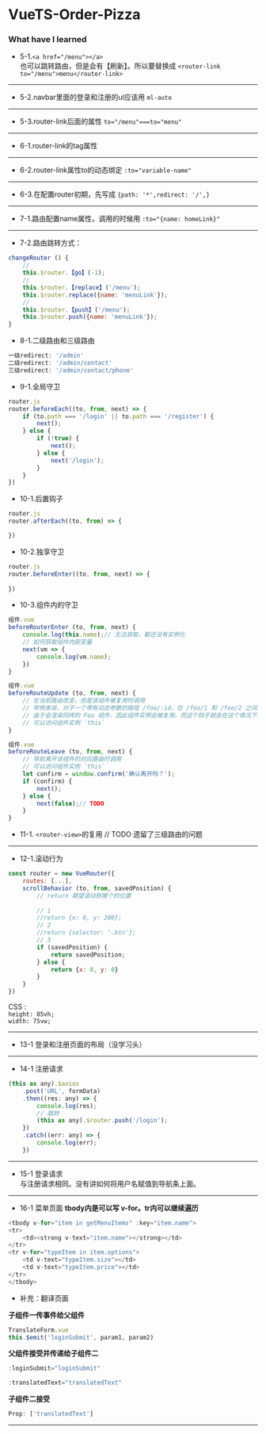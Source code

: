 ﻿# VueTS-Order-Pizza

### What have I learned

* 5-1.`<a href="/menu"></a>`  
也可以跳转路由，但是会有【刷新】。所以要替换成
`<router-link to="/menu">menu</router-link>`
------------

* 5-2.navbar里面的登录和注册的ul应该用
`ml-auto`
------------

* 5-3.router-link后面的属性
`to="/menu"===to="menu"`
------------

* 6-1.router-link的tag属性
------------

* 6-2.router-link属性to的动态绑定
`:to="variable-name"`
------------

* 6-3.在配置router初期，先写成
`{path: '*',redirect: '/',}`
------------

* 7-1.路由配置name属性，调用的时候用
`:to="{name: homeLink}"`
------------

* 7-2.路由跳转方式：
```javascript
changeRouter () {
    //
    this.$router.【go】(-1);
    //
    this.$router.【replace】('/menu');
    this.$router.replace({name: 'menuLink'});
    //
    this.$router.【push】('/menu');
    this.$router.push({name: 'menuLink'});
}
```


* 8-1.二级路由和三级路由

```javascript
一级redirect: '/admin'
二级redirect: '/admin/contact'
三级redirect: '/admin/contact/phone'
```

* 9-1.全局守卫

```javascript
router.js
router.beforeEach((to, from, next) => {
	if (to.path === '/login' || to.path === '/register') {
        next();
    } else {
        if (!true) {
            next();
        } else {
            next('/login');
        }
    }
})
```

* 10-1.后置钩子

```javascript
router.js
router.afterEach((to, from) => {

})
```

* 10-2.独享守卫

```javascript
router.js
router.beforeEnter((to, from, next) => {
    
})
```

* 10-3.组件内的守卫

```javascript
组件.vue
beforeRouterEnter (to, from, next) {
    console.log(this.name);// 无法获取，都还没有实例化
    // 如何获取组件内部变量
    next(vm => {
        console.log(vm.name);
    })
}
```

```javascript
组件.vue
beforeRouteUpdate (to, from, next) {
    // 在当前路由改变，但是该组件被复用时调用
    // 举例来说，对于一个带有动态参数的路径 /foo/:id，在 /foo/1 和 /foo/2 之间跳转的时候，
    // 由于会渲染同样的 Foo 组件，因此组件实例会被复用。而这个钩子就会在这个情况下被调用。
    // 可以访问组件实例 `this`
}
```

```javascript
组件.vue
beforeRouteLeave (to, from, next) {
    // 导航离开该组件的对应路由时调用
    // 可以访问组件实例 `this`
    let confirm = window.confirm('确认离开吗？');
    if (confirm) {
        next();
    } else {
        next(false);// TODO
    }
}
```

* 11-1.
`<router-view>`的复用
// TODO 遗留了三级路由的问题
------------

* 12-1.滚动行为

```javascript
const router = new VueRouter({
    routes: [...],
    scrollBehavior (to, from, savedPosition) {
        // return 期望滚动到哪个的位置
        
        // 1
        //return {x: 0, y: 200};
        // 2
        //return {selector: '.btn'};
        // 3
        if (savedPosition) {
            return savedPosition;
        } else {
            return {x: 0, y: 0}
        }
    }
})
```

CSS :   
`height: 85vh;`  
`width: 75vw;`  

------------

* 13-1 登录和注册页面的布局（没学习头）
------------

* 14-1 注册请求
```javascript
(this as any).$axios
    .post('URL', formData)
    .then((res: any) => {
        console.log(res);
        // 跳转
        (this as any).$router.push('/login');
    })
    .catch((err: any) => {
        console.log(err);
    })
```
------------

* 15-1 登录请求  
与注册请求相同。没有讲如何将用户名赋值到导航条上面。
------------

* 16-1 菜单页面
**tbody内是可以写 v-for。tr内可以继续遍历**
```javascript
<tbody v-for="item in getMenuItems" :key="item.name">
<tr>
    <td><strong v-text="item.name"></strong></td>
</tr>
<tr v-for="typeItem in item.options">
    <td v-text="typeItem.size"></td>
    <td v-text="typeItem.price"></td>
</tr>
</tbody>
```





* 补充：翻译页面  

**子组件一传事件给父组件**
```javascript
TranslateForm.vue
this.$emit('loginSubmit', param1, param2)
```

**父组件接受并传递给子组件二**
```javascript
:loginSubmit="loginSubmit"

:translatedText="translatedText"
```

**子组件二接受**
```javascript
Prop: ['translatedText']
```
------------
